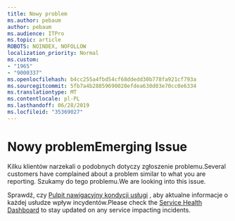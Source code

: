 ```yaml
---
title: Nowy problem
ms.author: pebaum
author: pebaum
ms.audience: ITPro
ms.topic: article
ROBOTS: NOINDEX, NOFOLLOW
localization_priority: Normal
ms.custom:
- "1965"
- "9000337"
ms.openlocfilehash: b4cc255a4fbd54cf68ddedd30b778fa921cf793a
ms.sourcegitcommit: 5fb7a4b28859690020efdea630d03e70cc0e6334
ms.translationtype: MT
ms.contentlocale: pl-PL
ms.lasthandoff: 06/28/2019
ms.locfileid: "35369027"
---
```

# <a name="emerging-issue"></a><span data-ttu-id="0658f-102">Nowy problem</span><span class="sxs-lookup"><span data-stu-id="0658f-102">Emerging Issue</span></span>

<span data-ttu-id="0658f-103">Kilku klientów narzekali o podobnych dotyczy zgłoszenie problemu.</span><span class="sxs-lookup"><span data-stu-id="0658f-103">Several customers have complained about a problem similar to what you are reporting.</span></span> <span data-ttu-id="0658f-104">Szukamy do tego problemu.</span><span class="sxs-lookup"><span data-stu-id="0658f-104">We are looking into this issue.</span></span>

<span data-ttu-id="0658f-105">Sprawdź, czy [Pulpit nawigacyjny kondycji usługi](https://admin.microsoft.com/adminportal/home#/servicehealth) , aby aktualne informacje o każdej usłudze wpływ incydentów.</span><span class="sxs-lookup"><span data-stu-id="0658f-105">Please check the [Service Health Dashboard](https://admin.microsoft.com/adminportal/home#/servicehealth) to stay updated on any service impacting incidents.</span></span>